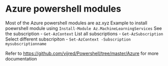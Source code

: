 Azure powershell modules
========================

Most of the Azure powershell modules are az.xyz 
Example to install poewrshell module using `Install-Module Az.MachineLearningServices`
See the subscription - `Get-AzContext`
List all subscriptions - `Get-AzSubscription` 
Select different subscripiton - `Set-AzContext -Subscription mysubscriptionname`


Refer to https://github.com/vijred/Powershell/tree/master/Azure for more documentation
